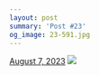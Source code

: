 ```yaml
---
layout: post
summary: 'Post #23'
og_image: 23-591.jpg
---
```


<p>
  <time>
    <a href="/23">August 7, 2023</a>
  </time>
  <a href="/23">
    <img src="{{ site.assets_url }}/23-296.jpg" srcset="{{ site.assets_url }}/23-148.jpg 148w, {{ site.assets_url }}/23-296.jpg 296w, {{ site.assets_url }}/23-444.jpg 444w, {{ site.assets_url }}/23-591.jpg 591w" sizes="(min-width: 700px) 50vw, calc(100vw - 2rem)" />
  </a>
</p>
